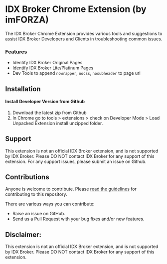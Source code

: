 # IDX Broker Chrome Extension (by imFORZA)

The IDX Broker Chrome Extension provides various tools and suggestions to assist IDX Broker Developers and Clients in troubleshooting common issues. 

### Features
* Identify IDX Broker Original Pages
* Identify IDX Broker Lite/Platinum Pages
* Dev Tools to append `nowrapper`, `nocss`, `nosubheader` to page url

## Installation

#### Install Developer Version from Github
1. Download the latest zip from Github
2. In Chrome go to tools > extensions > check on Developer Mode > Load Unpacked Extension install unzipped folder.

## Support

This extension is not an official IDX Broker extension, and is not supported by IDX Broker. Please DO NOT contact IDX Broker for any support of this extension. For any support issues, please submit an issue on Github.

## Contributions

Anyone is welcome to contribute. Please [read the guidelines](https://github.com/blog/1184-contributing-guidelines) for contributing to this repository.

There are various ways you can contribute:

* Raise an issue on GitHub.
* Send us a Pull Request with your bug fixes and/or new features.

## Disclaimer:
This extension is not an official IDX Broker extension, and is not supported by IDX Broker. Please DO NOT contact IDX Broker for any support of this extension.




